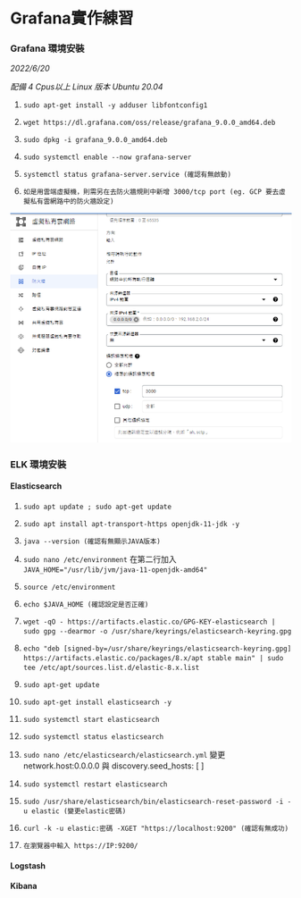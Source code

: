 # Grafana實作練習


### Grafana 環境安裝

*2022/6/20*

*配備 4 Cpus以上 Linux 版本 Ubuntu 20.04*

1.  `sudo apt-get install -y adduser libfontconfig1`

2.  `wget https://dl.grafana.com/oss/release/grafana_9.0.0_amd64.deb`

3.  `sudo dpkg -i grafana_9.0.0_amd64.deb`

4.  `sudo systemctl enable --now grafana-server`

5.  `systemctl status grafana-server.service (確認有無啟動)`

6. `如是用雲端虛擬機，則需另在去防火牆規則中新增 3000/tcp port (eg. GCP 要去虛擬私有雲網路中的防火牆設定)`

![img](img/GCP_firewall.png)

### ELK 環境安裝

#### Elasticsearch

1.  `sudo apt update ; sudo apt-get update`

2.  `sudo apt install apt-transport-https openjdk-11-jdk -y`

3.  `java --version (確認有無顯示JAVA版本)`

4.  `sudo nano /etc/environment` 在第二行加入 `JAVA_HOME="/usr/lib/jvm/java-11-openjdk-amd64"`

5.  `source /etc/environment`

6.  `echo $JAVA_HOME (確認設定是否正確)`

7.  `wget -qO - https://artifacts.elastic.co/GPG-KEY-elasticsearch | sudo gpg --dearmor -o /usr/share/keyrings/elasticsearch-keyring.gpg`

8.  `echo "deb [signed-by=/usr/share/keyrings/elasticsearch-keyring.gpg] https://artifacts.elastic.co/packages/8.x/apt stable main" | sudo tee /etc/apt/sources.list.d/elastic-8.x.list`

9.  `sudo apt-get update`

10. `sudo apt-get install elasticsearch -y`

11.  `sudo systemctl start elasticsearch`

12.  `sudo systemctl status elasticsearch`

13.  `sudo nano /etc/elasticsearch/elasticsearch.yml` 變更 network.host:0.0.0.0 與 discovery.seed_hosts: [ ] 

14.  `sudo systemctl restart elasticsearch`

15.  `sudo /usr/share/elasticsearch/bin/elasticsearch-reset-password -i -u elastic (變更elastic密碼)`

16.  `curl -k -u elastic:密碼 -XGET "https://localhost:9200" (確認有無成功)`

17.  `在瀏覽器中輸入 https://IP:9200/`

#### Logstash

#### Kibana

















